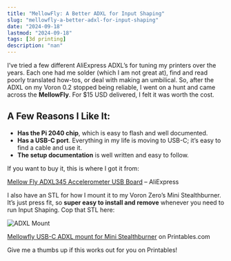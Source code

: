 ```yaml
---
title: "MellowFly: A Better ADXL for Input Shaping"
slug: "mellowfly-a-better-adxl-for-input-shaping"
date: "2024-09-18"
lastmod: "2024-09-18"
tags: [3d printing]
description: "nan"
---
```


I’ve tried a few different AliExpress ADXL’s for tuning my printers over the years. Each one had me solder (which I am not great at), find and read poorly translated how-tos, or deal with making an umbilical. So, after the ADXL on my Voron 0.2 stopped being reliable, I went on a hunt and came across the **MellowFly**. For $15 USD delivered, I felt it was worth the cost.

## A Few Reasons I Like It:

- **Has the Pi 2040 chip**, which is easy to flash and well documented.
- **Has a USB-C port**. Everything in my life is moving to USB-C; it’s easy to find a cable and use it.
- **The setup documentation** is well written and easy to follow.

If you want to buy it, this is where I got it from:

[Mellow Fly ADXL345 Accelerometer USB Board](https://www.aliexpress.com/item/1005004570565456.html) – AliExpress

I also have an STL for how I mount it to my Voron Zero’s Mini Stealthburner. It’s just press fit, so **super easy to install and remove** whenever you need to run Input Shaping. Cop that STL here:

![ADXL Mount](/images/adxl-mount.webp)


[Mellowfly USB-C ADXL mount for Mini Stealthburner](https://www.printables.com/model/301643-mellowfly-usb-c-adxl-mount-for-mini-stealthburner) on Printables.com

Give me a thumbs up if this works out for you on Printables!

